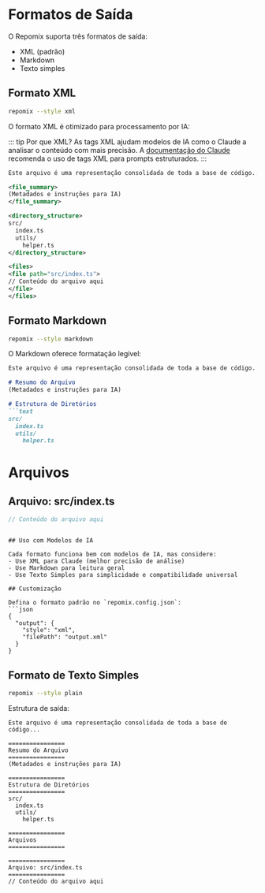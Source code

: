 # Formatos de Saída

O Repomix suporta três formatos de saída:
- XML (padrão)
- Markdown
- Texto simples

## Formato XML

```bash
repomix --style xml
```

O formato XML é otimizado para processamento por IA:

::: tip Por que XML?
As tags XML ajudam modelos de IA como o Claude a analisar o conteúdo com mais precisão. A [documentação do Claude](https://docs.anthropic.com/en/docs/build-with-claude/prompt-engineering/use-xml-tags) recomenda o uso de tags XML para prompts estruturados.
:::

```xml
Este arquivo é uma representação consolidada de toda a base de código...

<file_summary>
(Metadados e instruções para IA)
</file_summary>

<directory_structure>
src/
  index.ts
  utils/
    helper.ts
</directory_structure>

<files>
<file path="src/index.ts">
// Conteúdo do arquivo aqui
</file>
</files>
```

## Formato Markdown

```bash
repomix --style markdown
```

O Markdown oferece formatação legível:

```markdown
Este arquivo é uma representação consolidada de toda a base de código...

# Resumo do Arquivo
(Metadados e instruções para IA)

# Estrutura de Diretórios
```text
src/
  index.ts
  utils/
    helper.ts
```

# Arquivos

## Arquivo: src/index.ts
```typescript
// Conteúdo do arquivo aqui
```
```

## Uso com Modelos de IA

Cada formato funciona bem com modelos de IA, mas considere:
- Use XML para Claude (melhor precisão de análise)
- Use Markdown para leitura geral
- Use Texto Simples para simplicidade e compatibilidade universal

## Customização

Defina o formato padrão no `repomix.config.json`:
```json
{
  "output": {
    "style": "xml",
    "filePath": "output.xml"
  }
}
```

## Formato de Texto Simples

```bash
repomix --style plain
```

Estrutura de saída:
```text
Este arquivo é uma representação consolidada de toda a base de código...

================
Resumo do Arquivo
================
(Metadados e instruções para IA)

================
Estrutura de Diretórios
================
src/
  index.ts
  utils/
    helper.ts

================
Arquivos
================

================
Arquivo: src/index.ts
================
// Conteúdo do arquivo aqui
```

